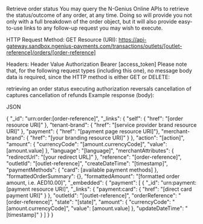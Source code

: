 Retrieve order status
You may query the N-Genius Online APIs to retrieve the status/outcome of any order, at any time. Doing so will provide you not only with a full breakdown of the order object, but it will also provide easy-to-use links to any follow-up request you may wish to execute.

HTTP Request Method: GET
Resource (URI): https://api-gateway.sandbox.ngenius-payments.com/transactions/outlets/[outlet-reference]/orders/[order-reference]

Headers:
Header	Value
Authorization	Bearer [access_token]
Please note that, for the following request types (including this one), no message body data is required, since the HTTP method is either GET or DELETE:

retrieving an order status
executing authorization reversals
cancellation of captures
cancellation of refunds
Example response (body):

JSON

{
  "_id": "urn:order:[order-reference]",
"_links": {
"self": { "href": "[order resource URI]" },
"tenant-brand": { "href": "[service provider brand resource URI]" },
"payment": { "href": "[payment page resource URI]"},
"merchant-brand": { "href": "[your branding resource URI]" }
},
"action": "[action]",
"amount": {
"currencyCode": "[amount.currencyCode]",
"value": [amount.value]
},
"language": "[language]",
"merchantAttributes": {
"redirectUrl": "[your redirect URL]"
},
"reference": "[order-reference]",
"outletId": "[outlet-reference]",
"createDateTime": "[timestamp]",
"paymentMethods": {
"card": [available payment methods]
},
"formattedOrderSummary": {},
"formattedAmount": "[formatted order amount, i.e. AED10.00]",
"_embedded": {
"payment": [
{
"_id": "urn:payment:[payment resource URI]",
"_links": {
"payment:card": { "href": "[direct card payment URI]" } },
"outletId": "[outlet-reference]",
"orderReference": "[order-reference]",
"state": "[state]",
"amount": {
"currencyCode": "[amount.currencyCode]",
"value": [amount.value]
},
"updateDateTime": "[timestamp]"
}
]
}
}